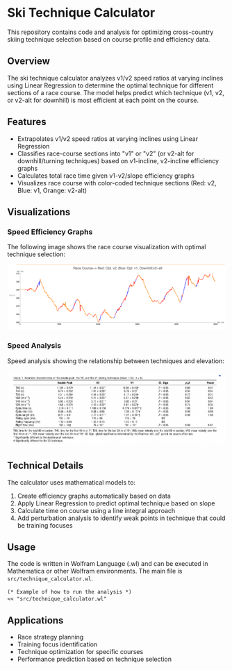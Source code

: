 # Ski Technique Calculator

This repository contains code and analysis for optimizing cross-country skiing technique selection based on course profile and efficiency data.

## Overview

The ski technique calculator analyzes v1/v2 speed ratios at varying inclines using Linear Regression to determine the optimal technique for different sections of a race course. The model helps predict which technique (v1, v2, or v2-alt for downhill) is most efficient at each point on the course.

## Features

- Extrapolates v1/v2 speed ratios at varying inclines using Linear Regression
- Classifies race-course sections into "v1" or "v2" (or v2-alt for downhill/turning techniques) based on v1-incline, v2-incline efficiency graphs
- Calculates total race time given v1-v2/slope efficiency graphs
- Visualizes race course with color-coded technique sections (Red: v2, Blue: v1, Orange: v2-alt)

## Visualizations

### Speed Efficiency Graphs

The following image shows the race course visualization with optimal technique selection:

![v2, v1, v2-alt technique visualization](v2,%20v1,%20v2-alt.png)

### Speed Analysis

Speed analysis showing the relationship between techniques and elevation:

![Speed analysis](speeds.png)

## Technical Details

The calculator uses mathematical models to:
1. Create efficiency graphs automatically based on data
2. Apply Linear Regression to predict optimal technique based on slope
3. Calculate time on course using a line integral approach
4. Add perturbation analysis to identify weak points in technique that could be training focuses

## Usage

The code is written in Wolfram Language (.wl) and can be executed in Mathematica or other Wolfram environments. The main file is `src/technique_calculator.wl`.

```
(* Example of how to run the analysis *)
<< "src/technique_calculator.wl"
```

## Applications

- Race strategy planning
- Training focus identification
- Technique optimization for specific courses
- Performance prediction based on technique selection
